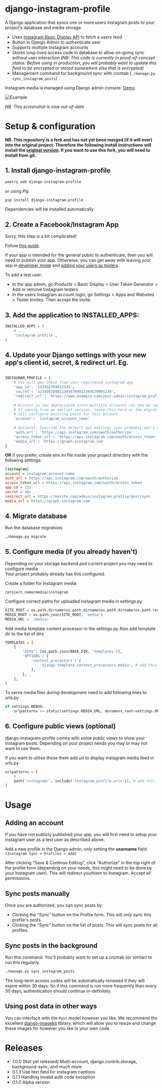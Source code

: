 django-instagram-profile
========================


A Django application that syncs one or more users Instagram posts to your project's database and media storage.

- Uses [Instagram Basic Display API](https://developers.facebook.com/docs/instagram-basic-display-api) to fetch a users feed
- Button in Django Admin to authenticate user
- Supports multiple Instagram accounts
- Stores long-lived access code in database to allow on-going sync without user interaction 
*(NB: This code is currently in proof-of-concept status.  Before using in production, you will probably want to update this field to be encrypted or stored somewhere else that is encrypted)*
- Management command for background sync with crontab (`./manage.py sync_instagram_posts`)
 
Instagram media is managed using Django admin console. [Demo](https://viktors.info/logbook)

![Example](./docs/django-instagram-profile.png)

*NB. This screenshot is now out-of-date*

# Setup & configuration

**NB.  This repository is a fork and has not yet been merged (if it will ever) into the original project.  Therefore the following install instructions will install the [original version](https://github.com/sybrex/django-instagram-profile).  If you want to use this fork, you will need to install from git.**

## 1. Install django-instagram-profile

```bash
poetry add django-instagram-profile
```

or using Pip

```bash
pip install django-instagram-profile
```

Dependencies will be installed automatically
 
## 2. Create a Facebook/Instagram App

Sorry, this step is a bit complicated!

Follow [this guide](https://developers.facebook.com/docs/instagram-basic-display-api/getting-started).

If your app is intended for the general public to authenticate, then you will need to publish your app.
Otherwise, you can get away with leaving your app in [developer mode](https://developers.facebook.com/docs/apps#development-mode) and [adding your users as testers](https://developers.facebook.com/docs/instagram-basic-display-api/getting-started/#step-3--add-an-instagram-test-user).

To add a test user:

- In the app admin, go Products > Basic Display > User Token Generator > Add or remove Instagram testers
- In the users Instagram account login, go Settings > Apps and Websites > Tester Invites.  Then accept the invite.

## 3. Add the application to INSTALLED_APPS:
```python
INSTALLED_APPS = (
    # ...
    'instagram_profile',
)
```

## 4. Update your Django settings with your new app's client id, secret, & redirect url. Eg. 
```python

INSTAGRAM_PROFILE = {
    # You will get these from your registered instagram app
    'app_id': '123456789012345',
    'secret': '1234567890123456789012345678901234',
    'redirect_url': 'https://www.example.com/your-admin/instagram_profile/profile/authorized/',
    
    # Account is now depreciated since multiple accounts can now be specified in the database
    # If coming from an earlier version, leave this here as the migrations 
    # will configure existing posts for this account
    'account': 'instagram_account_name'
    
    # Optional: Override the default api settings (you probably won't need to do this)
    'auth_url': 'https://api.instagram.com/oauth/authorize'
    'access_token_url': 'https://api.instagram.com/oauth/access_token'
    'media_url': 'https://graph.instagram.com'
}
```

**OR** if you prefer, create env.ini file inside your project directory with the following settings:
```ini
[instagram]
account = instagram_account_name
auth_url = https://api.instagram.com/oauth/authorize
access_token_url = https://api.instagram.com/oauth/access_token
app_id = 123
secret = abc
redirect_url = https://mysite.com/admin/instagram_profile/post/sync
media_url = https://graph.instagram.com
```

## 4. Migrate database

Run the database migrations
```bash
./manage.py migrate
```

## 5. Configure media (if you already haven't)

Depending on your storage backend and current project you may need to configure media.  
Your project probably already has this configured.

Create a folder for Instagram media
```
/project_name/media/instagram
```

Configure correct paths for uploaded instagram media in settings.py
```python
SITE_ROOT = os.path.dirname(os.path.dirname(os.path.dirname(os.path.realpath(__file__))))
MEDIA_ROOT = os.path.join(SITE_ROOT, 'media')
MEDIA_URL = '/media/'
```

Add media template context processor in the settings.py
Also add template dir to the list of dirs
```python
TEMPLATES = [
    {
        'DIRS': [os.path.join(BASE_DIR, 'templates')],
        'OPTIONS': {
            'context_processors': [
                'django.template.context_processors.media', # add this line
            ],
        },
    },
]
```

To serve media files during development need to add following lines to urls.py
```python
if settings.DEBUG:
    urlpatterns += static(settings.MEDIA_URL, document_root=settings.MEDIA_ROOT)
```

## 6. Configure public views (optional)

django-instagram-profile comes with some public views to show your instagram posts. 
Depending on your project needs you may or may not want to use them.

If you want to utilise these them add url to display instagram media feed in urls.py:

```python
urlpatterns = [
    # ...
    path('instagram/', include('instagram_profile.urls')), # add this line
]
```

# Usage

## Adding an account

If you have not publicly published your app, you will first need to setup your instagram user as a test user as described above.

Add a new profile in the Django admin, only setting the **username** field.  `(Instagram Sync > Profiles > Add)`

After clicking "Save & Continue Editing", click "Authorize" in the top right of the profile form (depending on your needs, this might need to be done by your Instagram user).  This will redirect you/them to Instagram.  Accept all permissions.


## Sync posts manually

Once you are authorized, you can sync posts by:

- Clicking the "Sync" button on the Profile form.  This will only sync this profile's posts.
- Clicking the "Sync" button on the list of posts.  This will sync posts for all profiles.

## Sync posts in the background

Run this command.  You'll probably want to set up a crontab (or similar) to run this regularly. 

```bash
./manage.py sync_instagram_posts
```

The long-term access codes will be automatically renewed if they will expire within 30 days.  So if this command is run more frequently than every 30 days, authentication should continue in-definitely.

## Using post data in other ways

You can interface with the `Post` model however you like.  We recommend the excellent [django-imagekit](https://github.com/matthewwithanm/django-imagekit/) library, which will allow you to resize and change these images for however you like in your own code.

# Releases
* 1.0.0 (Not yet released) Multi-account, django.contrib.storage, background-sync, and much more
* 0.1.3 Use text field for instagram captions 
* 0.1.1 Handling invalid auth code exception
* 0.1.0 Alpha version

